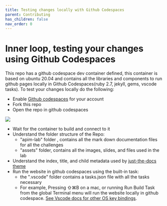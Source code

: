 ```yaml
---
title: Testing changes locally with Github Codespaces
parent: Contributing
has_children: false
nav_order: 0
---
```


# Inner loop, testing your changes using Github Codespaces

This repo has a github codespace dev container defined, this container is based on ubuntu 20.04 and contains all the libraries and components to run github pages locally in Github Codespaces(ruby 2.7, jekyll, gems, vscode tasks). To test your changes locally do the following:

- Enable [Github codespaces](https://github.com/features/codespaces) for your account
- Fork this repo
- Open the repo in github codespaces

![](https://docs.github.com/assets/images/help/codespaces/new-codespace-button.png)

- Wait for the container to build and connect to it
- Understand the folder structure of the Repo:
    - "apim-lab" folder , contains all the mark down documentation files for all the challenges
    - "assets" folder, contains all the images, slides, and files used in the lab
- Understand the index, title, and child metadata used by [just-the-docs theme](https://pmarsceill.github.io/just-the-docs/docs/navigation-structure/#ordering-pages) 
- Run the website in github codespaces using the built-in task:
    - the ".vscode" folder contains a tasks.json file with all the tasks necessary 
    - For example, Pressing  ⇧⌘B on a mac, or running Run Build Task from the global Terminal menu will run the website locally in github codespace. [See Vscode docs for other OS key bindings](https://code.visualstudio.com/docs/editor/tasks).